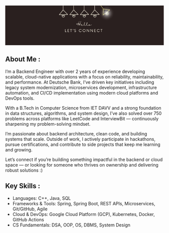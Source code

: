 ![](https://github.com/anmolg84/anmolg84/blob/main/1690445497305.jpeg)

## About Me :
I’m a Backend Engineer with over 2 years of experience developing scalable, cloud-native applications with a focus on reliability, maintainability, and performance. At Deutsche Bank, I’ve driven key initiatives including legacy system modernization, microservices development, infrastructure automation, and CI/CD implementation using modern cloud platforms and DevOps tools.

With a B.Tech in Computer Science from IET DAVV and a strong foundation in data structures, algorithms, and system design, I’ve also solved over 750 problems across platforms like LeetCode and InterviewBit — continuously sharpening my problem-solving mindset.

I’m passionate about backend architecture, clean code, and building systems that scale. Outside of work, I actively participate in hackathons, pursue certifications, and contribute to side projects that keep me learning and growing. 

Let’s connect if you’re building something impactful in the backend or cloud space — or looking for someone who thrives on ownership and delivering robust solutions :)

## Key Skills :

* Languages: C++, Java, SQL
* Frameworks & Tools: Spring, Spring Boot, REST APIs, Microservices, Git/GitHub, Agile
* Cloud & DevOps: Google Cloud Platform (GCP), Kubernetes, Docker, GitHub Actions
* CS Fundamentals: DSA, OOP, OS, DBMS, System Design
